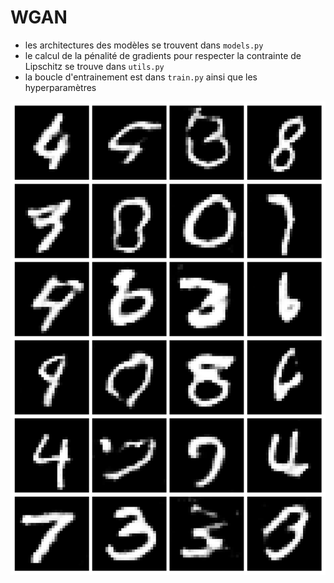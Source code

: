# WGAN

- les architectures des modèles se trouvent dans `models.py`  
- le calcul de la pénalité de gradients pour respecter la contrainte de Lipschitz se trouve dans `utils.py`
- la boucle d'entrainement est dans `train.py` ainsi que les hyperparamètres

![results](results_WGAN_MNIST.png)
